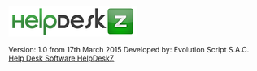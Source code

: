 ![](/images/logo.png)

Version: 1.0 from 17th March 2015
Developed by: Evolution Script S.A.C.
[Help Desk Software HelpDeskZ](http://www.helpdeskz.com)
